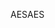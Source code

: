 <span data-ttu-id="b44ce-101">AES</span><span class="sxs-lookup"><span data-stu-id="b44ce-101">AES</span></span>
